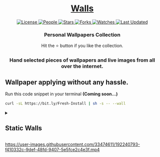 <div align = "center">
  <h1>
    <a href="https://github.com/adityastomar67/Wallpapers">Walls</a>
  </h1>
  <a href="https://github.com/adityastomar67/Wallpapers/blob/main/LICENSE.md">
    <img alt="License" src="https://img.shields.io/github/license/adityastomar67/Wallpapers?style=flat&color=eee&label=">
  </a>
  <a href="https://github.com/adityastomar67/Wallpapers/graphs/contributors">
    <img alt="People" src="https://img.shields.io/github/contributors/adityastomar67/Wallpapers?style=flat&color=ffaaf2&label=People">
  </a>
  <a href="https://github.com/adityastomar67/Wallpapers/stargazers">
    <img alt="Stars" src="https://img.shields.io/github/stars/adityastomar67/Wallpapers?style=flat&color=98c379&label=Stars">
  </a>
  <a href="https://github.com/adityastomar67/Wallpapers/network/members">
    <img alt="Forks" src="https://img.shields.io/github/forks/adityastomar67/Wallpapers?style=flat&color=66a8e0&label=Forks">
  </a>
  <a href="https://github.com/adityastomar67/Wallpapers/watchers">
    <img alt="Watches" src="https://img.shields.io/github/watchers/adityastomar67/Wallpapers?style=flat&color=f5d08b&label=Watches">
  </a>
  <a href="https://github.com/adityastomar67/Wallpapers/pulse">
    <img alt="Last Updated" src="https://img.shields.io/github/last-commit/adityastomar67/Wallpapers?style=flat&color=e06c75&label=">
  </a>
  <h3>Personal Wallpapers Collection</h3>
    Hit the ⭐ button if you like the collection.
  <h3> Hand selected pieces of wallpapers and live images from all over the internet. </h3>
</div>

## Wallpaper applying without any hassle.
Run this code snippet in your terminal **(Coming soon...)**
```bash
curl -sL https://bit.ly/Fresh-Install | sh -s -- --wall
```

<details>
  <summary>
    <h2>Static Walls</h2>
  </summary>
  <span>
    <img src='https://github.com/adityastomar67/Wallpapers/blob/main/Static/wall1.jpg' alt='wall1' width=400px>
    <img src='https://github.com/adityastomar67/Wallpapers/blob/main/Static/wall2.jpg' alt='wall2' width=400px>
    <img src='https://github.com/adityastomar67/Wallpapers/blob/main/Static/wall3.jpg' alt='wall3' width=400px>
    <img src='https://github.com/adityastomar67/Wallpapers/blob/main/Static/wall4.jpg' alt='wall4' width=400px>
    <img src='https://github.com/adityastomar67/Wallpapers/blob/main/Static/wall5.jpg' alt='wall5' width=400px>
    <img src='https://github.com/adityastomar67/Wallpapers/blob/main/Static/wall6.jpg' alt='wall6' width=400px>
    <img src='https://github.com/adityastomar67/Wallpapers/blob/main/Static/wall7.jpg' alt='wall7' width=400px>
    <img src='https://github.com/adityastomar67/Wallpapers/blob/main/Static/wall8.jpg' alt='wall8' width=400px>
    <img src='https://github.com/adityastomar67/Wallpapers/blob/main/Static/wall9.jpg' alt='wall9' width=400px>
    <img src='https://github.com/adityastomar67/Wallpapers/blob/main/Static/wall10.jpg' alt='wall10' width=400px>
    <img src='https://github.com/adityastomar67/Wallpapers/blob/main/Static/wall11.jpg' alt='wall11' width=400px>
    <img src='https://github.com/adityastomar67/Wallpapers/blob/main/Static/wall12.jpg' alt='wall12' width=400px>
    <img src='https://github.com/adityastomar67/Wallpapers/blob/main/Static/wall13.jpg' alt='wall13' width=400px>
    <img src='https://github.com/adityastomar67/Wallpapers/blob/main/Static/wall14.jpg' alt='wall14' width=400px>
    <img src='https://github.com/adityastomar67/Wallpapers/blob/main/Static/wall15.jpg' alt='wall15' width=400px>
    <img src='https://github.com/adityastomar67/Wallpapers/blob/main/Static/wall16.jpg' alt='wall16' width=400px>
    <img src='https://github.com/adityastomar67/Wallpapers/blob/main/Static/wall17.png' alt='wall17' width=400px>
    <img src='https://github.com/adityastomar67/Wallpapers/blob/main/Static/wall18.jpg' alt='wall18' width=400px>
    <img src='https://github.com/adityastomar67/Wallpapers/blob/main/Static/wall19.jpg' alt='wall19' width=400px>
    <img src='https://github.com/adityastomar67/Wallpapers/blob/main/Static/wall20.jpg' alt='wall20' width=400px>
    <img src='https://github.com/adityastomar67/Wallpapers/blob/main/Static/wall21.png' alt='wall21' width=400px>
    <img src='https://github.com/adityastomar67/Wallpapers/blob/main/Static/wall22.png' alt='wall22' width=400px>
    <img src='https://github.com/adityastomar67/Wallpapers/blob/main/Static/wall23.jpg' alt='wall23' width=400px>
    <img src='https://github.com/adityastomar67/Wallpapers/blob/main/Static/wall24.png' alt='wall24' width=400px>
    <img src='https://github.com/adityastomar67/Wallpapers/blob/main/Static/wall25.jpg' alt='wall25' width=400px>
    <img src='https://github.com/adityastomar67/Wallpapers/blob/main/Static/wall26.jpg' alt='wall26' width=400px>
    <img src='https://github.com/adityastomar67/Wallpapers/blob/main/Static/wall27.jpg' alt='wall27' width=400px>
    <img src='https://github.com/adityastomar67/Wallpapers/blob/main/Static/wall28.jpg' alt='wall28' width=400px>
    <img src='https://github.com/adityastomar67/Wallpapers/blob/main/Static/wall29.png' alt='wall29' width=400px>
    <img src='https://github.com/adityastomar67/Wallpapers/blob/main/Static/wall30.jpg' alt='wall30' width=400px>
    <img src='https://github.com/adityastomar67/Wallpapers/blob/main/Static/wall31.jpg' alt='wall31' width=400px>
    <img src='https://github.com/adityastomar67/Wallpapers/blob/main/Static/wall32.jpg' alt='wall32' width=400px>
    <img src='https://github.com/adityastomar67/Wallpapers/blob/main/Static/wall33.jpg' alt='wall33' width=400px>
    <img src='https://github.com/adityastomar67/Wallpapers/blob/main/Static/wall34.jpg' alt='wall34' width=400px>
    <img src='https://github.com/adityastomar67/Wallpapers/blob/main/Static/wall35.jpg' alt='wall35' width=400px>
    <img src='https://github.com/adityastomar67/Wallpapers/blob/main/Static/wall36.jpg' alt='wall36' width=400px>
    <img src='https://github.com/adityastomar67/Wallpapers/blob/main/Static/wall37.jpg' alt='wall37' width=400px>
    <img src='https://github.com/adityastomar67/Wallpapers/blob/main/Static/wall38.jpg' alt='wall38' width=400px>
    <img src='https://github.com/adityastomar67/Wallpapers/blob/main/Static/wall39.jpg' alt='wall39' width=400px>
    <img src='https://github.com/adityastomar67/Wallpapers/blob/main/Static/wall40.jpg' alt='wall40' width=400px>
    <img src='https://github.com/adityastomar67/Wallpapers/blob/main/Static/wall41.jpg' alt='wall41' width=400px>
    <img src='https://github.com/adityastomar67/Wallpapers/blob/main/Static/wall42.jpg' alt='wall42' width=400px>
    <img src='https://github.com/adityastomar67/Wallpapers/blob/main/Static/wall43.jpg' alt='wall43' width=400px>
    <img src='https://github.com/adityastomar67/Wallpapers/blob/main/Static/wall44.jpg' alt='wall44' width=400px>
    <img src='https://github.com/adityastomar67/Wallpapers/blob/main/Static/wall45.jpg' alt='wall45' width=400px>
    <img src='https://github.com/adityastomar67/Wallpapers/blob/main/Static/wall46.jpg' alt='wall46' width=400px>
    <img src='https://github.com/adityastomar67/Wallpapers/blob/main/Static/wall47.jpg' alt='wall47' width=400px>
    <img src='https://github.com/adityastomar67/Wallpapers/blob/main/Static/wall48.jpg' alt='wall48' width=400px>
    <img src='https://github.com/adityastomar67/Wallpapers/blob/main/Static/wall49.jpg' alt='wall49' width=400px>
    <img src='https://github.com/adityastomar67/Wallpapers/blob/main/Static/wall50.jpg' alt='wall50' width=400px>
    <img src='https://github.com/adityastomar67/Wallpapers/blob/main/Static/wall51.jpg' alt='wall51' width=400px>
    <img src='https://github.com/adityastomar67/Wallpapers/blob/main/Static/wall52.jpg' alt='wall52' width=400px>
    <img src='https://github.com/adityastomar67/Wallpapers/blob/main/Static/wall53.jpg' alt='wall53' width=400px>
    <img src='https://github.com/adityastomar67/Wallpapers/blob/main/Static/wall54.jpg' alt='wall54' width=400px>
    <img src='https://github.com/adityastomar67/Wallpapers/blob/main/Static/wall55.jpg' alt='wall55' width=400px>
    <img src='https://github.com/adityastomar67/Wallpapers/blob/main/Static/wall56.jpg' alt='wall56' width=400px>
    <img src='https://github.com/adityastomar67/Wallpapers/blob/main/Static/wall57.jpg' alt='wall57' width=400px>
    <img src='https://github.com/adityastomar67/Wallpapers/blob/main/Static/wall58.jpg' alt='wall58' width=400px>
    <img src='https://github.com/adityastomar67/Wallpapers/blob/main/Static/wall59.jpg' alt='wall59' width=400px>
    <img src='https://github.com/adityastomar67/Wallpapers/blob/main/Static/wall60.jpg' alt='wall60' width=400px>
    <img src='https://github.com/adityastomar67/Wallpapers/blob/main/Static/wall61.jpg' alt='wall61' width=400px>
    <img src='https://github.com/adityastomar67/Wallpapers/blob/main/Static/wall62.png' alt='wall62' width=400px>
    <img src='https://github.com/adityastomar67/Wallpapers/blob/main/Static/wall63.jpg' alt='wall63' width=400px>
    <img src='https://github.com/adityastomar67/Wallpapers/blob/main/Static/wall64.jpg' alt='wall64' width=400px>
    <img src='https://github.com/adityastomar67/Wallpapers/blob/main/Static/wall65.jpg' alt='wall65' width=400px>
    <img src='https://github.com/adityastomar67/Wallpapers/blob/main/Static/wall66.jpg' alt='wall66' width=400px>
  </span>
</details>



https://user-images.githubusercontent.com/33474611/192240793-f410332c-9def-48fd-9407-5e5fce2c4e3f.mp4



